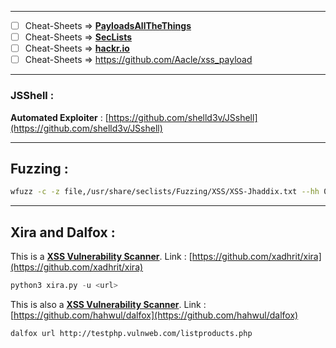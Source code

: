 - - -
- [ ] Cheat-Sheets ⇒ [**PayloadsAllTheThings**](https://github.com/swisskyrepo/PayloadsAllTheThings/tree/master/XSS%20Injection)
- [ ] Cheat-Sheets ⇒ [**SecLists**](https://github.com/danielmiessler/SecLists/tree/master/Fuzzing/XSS)
- [ ] Cheat-Sheets ⇒ [**hackr.io**](https://hackr.io/blog/xss-cheat-sheet)
- [ ] Cheat-Sheets => https://github.com/Aacle/xss_payload

- - -
###  JSShell :

**Automated Exploiter** : [https://github.com/shelld3v/JSshell](https://github.com/shelld3v/JSshell)

- - -

## Fuzzing : 

```sh
wfuzz -c -z file,/usr/share/seclists/Fuzzing/XSS/XSS-Jhaddix.txt --hh 0 "$URL/index.php?id=FUZZ"
```

- - - 
##  Xira and Dalfox : 

This is a **<u>XSS Vulnerability Scanner</u>**.
Link : [https://github.com/xadhrit/xira](https://github.com/xadhrit/xira)

```python
python3 xira.py -u <url>
```

This is also a  **<u>XSS Vulnerability Scanner</u>**.
Link : [https://github.com/hahwul/dalfox](https://github.com/hahwul/dalfox)

```sh
dalfox url http://testphp.vulnweb.com/listproducts.php
```

